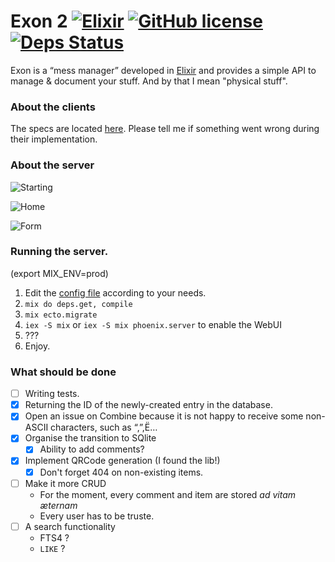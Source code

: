 # Exon 2 [![Elixir](https://cdn.rawgit.com/tchoutri/Exon/master/elixir.svg)](http://elixir-lang.org) [![GitHub license](https://img.shields.io/badge/license-MIT-blue.svg)](https://opensource.org/licenses/MIT) [![Deps Status](https://beta.hexfaktor.org/badge/all/github/tchoutri/Exon.svg)](https://beta.hexfaktor.org/github/tchoutri/Exon)

Exon is a “mess manager” developed in [Elixir](http://elixir-lang.org) and provides a simple API to manage & document your stuff. And by that I mean
"physical stuff".

### About the clients
The specs are located [here](specs.md). Please tell me if something went wrong during their implementation.

### About the server

![Starting](http://i.imgur.com/8H4FoWk.png)

![Home](http://i.imgur.com/wHFpRC6.png)

![Form](http://i.imgur.com/0vEdDHE.png)

### Running the server.

(export MIX_ENV=prod)

1. Edit the [config file](config/config.exs) according to your needs.
2. `mix do deps.get, compile`
3. `mix ecto.migrate`
4. `iex -S mix` or `iex -S mix phoenix.server` to enable the WebUI
5. ???
6. Enjoy.


### What should be done

- [ ] Writing tests.
- [x] Returning the ID of the newly-created entry in the database.
- [x] Open an issue on Combine because it is not happy to receive some non-ASCII characters, such as “,”,Ë…
- [x] Organise the transition to SQlite
    - [x] Ability to add comments?
- [x] Implement QRCode generation (I found the lib!)
    - [x] Don't forget 404 on non-existing items.
- [ ] Make it more CRUD
    * For the moment, every comment and item are stored *ad vitam æternam*
    * Every user has to be truste.
- [ ] A search functionality
    - FTS4 ?
    - `LIKE` ?
